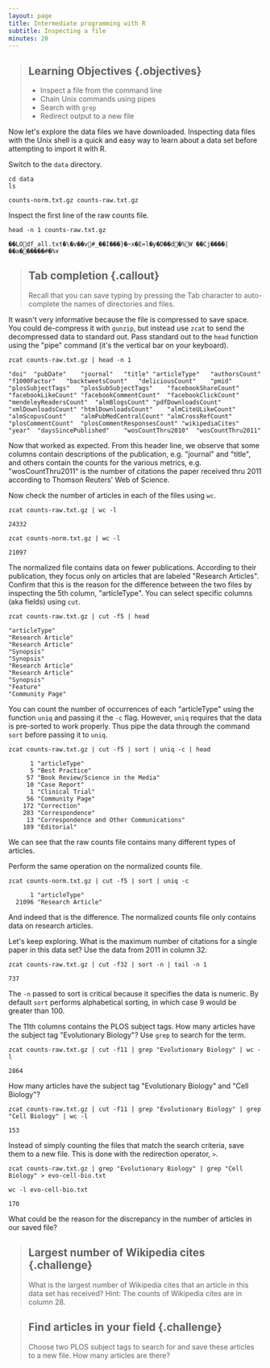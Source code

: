 ```yaml
---
layout: page
title: Intermediate programming with R
subtitle: Inspecting a file
minutes: 20
---
```


> ## Learning Objectives {.objectives}
>
> * Inspect a file from the command line
> * Chain Unix commands using pipes
> * Search with `grep`
> * Redirect output to a new file

Now let's explore the data files we have downloaded.
Inspecting data files with the Unix shell is a quick and easy way to learn about a data set before attempting to import it with R.

Switch to the `data` directory.

~~~ {.bash}
cd data
ls
~~~
~~~ {.output}
counts-norm.txt.gz counts-raw.txt.gz
~~~

Inspect the first line of the raw counts file.

~~~ {.bash}
head -n 1 counts-raw.txt.gz
~~~
~~~ {.output}
��LOdf_all.txt�\�v��v#_��I���}�~x�E=l�ƴ�D��d�%W ��Cj����|��a������#�%٧
~~~

> ## Tab completion {.callout}
>
> Recall that you can save typing by pressing the Tab character to auto-complete the names of directories and files.

It wasn't very informative because the file is compressed to save space.
You could de-compress it with `gunzip`, but instead use `zcat` to send the decompressed data to standard out.
Pass standard out to the `head` function using the "pipe" command (it's the vertical bar on your keyboard).

~~~ {.bash}
zcat counts-raw.txt.gz | head -n 1
~~~
~~~ {.output}
"doi"  "pubDate"	"journal"	"title"	"articleType"	"authorsCount"	"f1000Factor"	"backtweetsCount"	"deliciousCount"	"pmid"	"plosSubjectTags"	"plosSubSubjectTags"	"facebookShareCount"	"facebookLikeCount"	"facebookCommentCount"	"facebookClickCount"	"mendeleyReadersCount"	"almBlogsCount"	"pdfDownloadsCount"	"xmlDownloadsCount"	"htmlDownloadsCount"	"almCiteULikeCount"	"almScopusCount"	"almPubMedCentralCount"	"almCrossRefCount"	"plosCommentCount"	"plosCommentResponsesCount"	"wikipediaCites"	"year"	"daysSincePublished"	"wosCountThru2010"	"wosCountThru2011"
~~~

Now that worked as expected.
From this header line, we observe that some columns contain descriptions of the publication, e.g. "journal" and "title", and others contain the counts for the various metrics, e.g. "wosCountThru2011" is the number of citations the paper received thru 2011 according to Thomson Reuters' Web of Science.

Now check the number of articles in each of the files using `wc`.

~~~ {.bash}
zcat counts-raw.txt.gz | wc -l
~~~
~~~ {.output}
24332
~~~

~~~ {.bash}
zcat counts-norm.txt.gz | wc -l
~~~
~~~ {.output}
21097
~~~

The normalized file contains data on fewer publications.
According to their publication, they focus only on articles that are labeled "Research Articles".
Confirm that this is the reason for the difference between the two files by inspecting the 5th column, "articleType".
You can select specific columns (aka fields) using `cut`.

~~~ {.bash}
zcat counts-raw.txt.gz | cut -f5 | head
~~~
~~~ {.output}
"articleType"
"Research Article"
"Research Article"
"Synopsis"
"Synopsis"
"Research Article"
"Research Article"
"Synopsis"
"Feature"
"Community Page"
~~~

You can count the number of occurrences of each "articleType" using the function `uniq` and passing it the `-c` flag.
However, `uniq` requires that the data is pre-sorted to work properly.
Thus pipe the data through the command `sort` before passing it to `uniq`.

~~~ {.bash}
zcat counts-raw.txt.gz | cut -f5 | sort | uniq -c | head
~~~
~~~ {.output}
      1 "articleType"
      5 "Best Practice"
     57 "Book Review/Science in the Media"
     10 "Case Report"
      1 "Clinical Trial"
     56 "Community Page"
    172 "Correction"
    283 "Correspondence"
     13 "Correspondence and Other Communications"
    189 "Editorial"
~~~

We can see that the raw counts file contains many different types of articles.

Perform the same operation on the normalized counts file.

~~~ {.bash}
zcat counts-norm.txt.gz | cut -f5 | sort | uniq -c
~~~
~~~ {.output}
      1 "articleType"
  21096 "Research Article"
~~~

And indeed that is the difference.
The normalized counts file only contains data on research articles.

Let's keep exploring.
What is the maximum number of citations for a single paper in this data set?
Use the data from 2011 in column 32.

~~~ {.bash}
zcat counts-raw.txt.gz | cut -f32 | sort -n | tail -n 1
~~~
~~~ {.output}
737
~~~

The `-n` passed to sort is critical because it specifies the data is numeric.
By default `sort` performs alphabetical sorting, in which case 9 would be greater than 100.

The 11th columns contains the PLOS subject tags.
How many articles have the subject tag "Evolutionary Biology"?
Use `grep` to search for the term.

~~~ {.bash}
zcat counts-raw.txt.gz | cut -f11 | grep "Evolutionary Biology" | wc -l
~~~
~~~ {.output}
2864
~~~

How many articles have the subject tag "Evolutionary Biology" and "Cell Biology"?

~~~ {.bash}
zcat counts-raw.txt.gz | cut -f11 | grep "Evolutionary Biology" | grep "Cell Biology" | wc -l
~~~
~~~ {.output}
153
~~~

Instead of simply counting the files that match the search criteria, save them to a new file.
This is done with the redirection operator, `>`.

~~~ {.bash}
zcat counts-raw.txt.gz | grep "Evolutionary Biology" | grep "Cell Biology" > evo-cell-bio.txt
~~~

~~~ {.bash}
wc -l evo-cell-bio.txt
~~~
~~~ {.output}
170
~~~

What could be the reason for the discrepancy in the number of articles in our saved file?

> ## Largest number of Wikipedia cites {.challenge}
>
> What is the largest number of Wikipedia cites that an article in this data set has received?
> Hint: The counts of Wikipedia cites are in column 28.

> ## Find articles in your field {.challenge}
>
> Choose two PLOS subject tags to search for and save these articles to a new file.
> How many articles are there?
